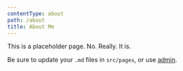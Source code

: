 ```yaml
---
contentType: about
path: /about
title: About Me
---
```

This is a placeholder page. No. Really. It is.

Be sure to update your `.md` files in `src/pages`, or use [admin](/admin).
